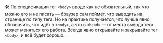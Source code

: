 🛠 По спецификации тег `<body>` вроде как не обязательный, так что можно его и не писать — браузер сам поймёт, что выводить на странице по типу тега. Но на практике получается, что лучше явно обозначить, что идёт в `<body>`, а что в `<head>` — от места вывода тега может меняться его работа. Всегда явно открывайте и закрывайте тег `<body>`, и всё будет хорошо.
